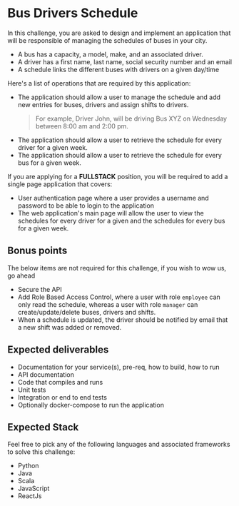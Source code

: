 # Bus Drivers Schedule 
In this challenge, you are asked to design and implement an application that will be responsible of managing the schedules of buses in your city.  
- A bus has a capacity, a model, make, and an associated driver.
- A driver has a first name, last name, social security number and an email
- A schedule links the different buses with drivers on a given day/time  

Here's a list of operations that are required by this application:

- The application should allow a user to manage the schedule and add new entries for buses, drivers and assign shifts to drivers.  
    >For example, Driver John, will be driving Bus XYZ on Wednesday between 8:00 am and 2:00 pm.
- The application should allow a user to retrieve the schedule for every driver for a given week.
- The application should allow a user to retrieve the schedule for every bus for a given week.

If you are applying for a **FULLSTACK** position, you will be required to add a single page application that covers:
- User authentication page where a user provides a username and password to be able to login to the application
- The web application's main page will allow the user to view the schedules for every driver for a given and the schedules for every bus for a given week.

## Bonus points
The below items are not required for this challenge, if you wish to wow us, go ahead
- Secure the API
- Add Role Based Access Control, where a user with role `employee` can only read the schedule, whereas a user with role `manager` can create/update/delete buses, drivers and shifts.
- When a schedule is updated, the driver should be notified by email that a new shift was added or removed.

## Expected deliverables
- Documentation for your service(s), pre-req, how to build, how to run
- API documentation
- Code that compiles and runs
- Unit tests
- Integration or end to end tests
- Optionally docker-compose to run the application

## Expected Stack
Feel free to pick any of the following languages and associated frameworks to solve this challenge:
- Python
- Java
- Scala
- JavaScript
- ReactJs
